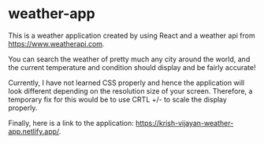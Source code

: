 # weather-app

This is a weather application created by using React and a weather api from https://www.weatherapi.com.

You can search the weather of pretty much any city around the world, and the current temperature and condition should 
display and be fairly accurate! 

Currently, I have not learned CSS properly and hence the application will look different depending on the 
resolution size of your screen. Therefore, a temporary fix for this would be to use CRTL +/- to scale the 
display properly. 

Finally, here is a link to the application: https://krish-vijayan-weather-app.netlify.app/.
